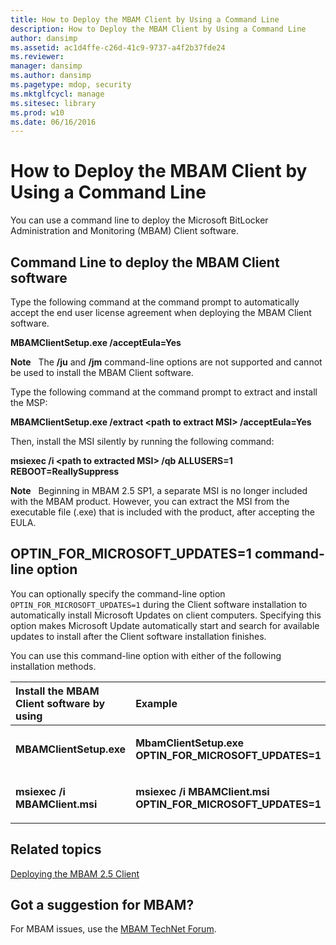 ```yaml
---
title: How to Deploy the MBAM Client by Using a Command Line
description: How to Deploy the MBAM Client by Using a Command Line
author: dansimp
ms.assetid: ac1d4ffe-c26d-41c9-9737-a4f2b37fde24
ms.reviewer: 
manager: dansimp
ms.author: dansimp
ms.pagetype: mdop, security
ms.mktglfcycl: manage
ms.sitesec: library
ms.prod: w10
ms.date: 06/16/2016
---
```



# How to Deploy the MBAM Client by Using a Command Line


You can use a command line to deploy the Microsoft BitLocker Administration and Monitoring (MBAM) Client software.

## Command Line to deploy the MBAM Client software


Type the following command at the command prompt to automatically accept the end user license agreement when deploying the MBAM Client software.

**MBAMClientSetup.exe /acceptEula=Yes**

**Note**  
The **/ju** and **/jm** command-line options are not supported and cannot be used to install the MBAM Client software.

 

Type the following command at the command prompt to extract and install the MSP:

**MBAMClientSetup.exe /extract &lt;path to extract MSI&gt; /acceptEula=Yes**

Then, install the MSI silently by running the following command:

**msiexec /i &lt;path to extracted MSI&gt; /qb ALLUSERS=1 REBOOT=ReallySuppress**

**Note**  
Beginning in MBAM 2.5 SP1, a separate MSI is no longer included with the MBAM product. However, you can extract the MSI from the executable file (.exe) that is included with the product, after accepting the EULA.

 

## <a href="" id="optin-for-microsoft-updates-1-command-line-option"></a>OPTIN\_FOR\_MICROSOFT\_UPDATES=1 command-line option


You can optionally specify the command-line option `OPTIN_FOR_MICROSOFT_UPDATES=1` during the Client software installation to automatically install Microsoft Updates on client computers. Specifying this option makes Microsoft Update automatically start and search for available updates to install after the Client software installation finishes.

You can use this command-line option with either of the following installation methods.

<table>
<colgroup>
<col width="50%" />
<col width="50%" />
</colgroup>
<thead>
<tr class="header">
<th align="left">Install the MBAM Client software by using</th>
<th align="left">Example</th>
</tr>
</thead>
<tbody>
<tr class="odd">
<td align="left"><p><strong>MBAMClientSetup.exe</strong></p></td>
<td align="left"><p><strong>MbamClientSetup.exe OPTIN_FOR_MICROSOFT_UPDATES=1</strong></p></td>
</tr>
<tr class="even">
<td align="left"><p><strong>msiexec /i MBAMClient.msi</strong></p></td>
<td align="left"><p><strong>msiexec /i MBAMClient.msi OPTIN_FOR_MICROSOFT_UPDATES=1</strong></p></td>
</tr>
</tbody>
</table>

 


## Related topics


[Deploying the MBAM 2.5 Client](deploying-the-mbam-25-client.md)

 

 
## Got a suggestion for MBAM?

For MBAM issues, use the [MBAM TechNet Forum](https://social.technet.microsoft.com/Forums/home?forum=mdopmbam).




